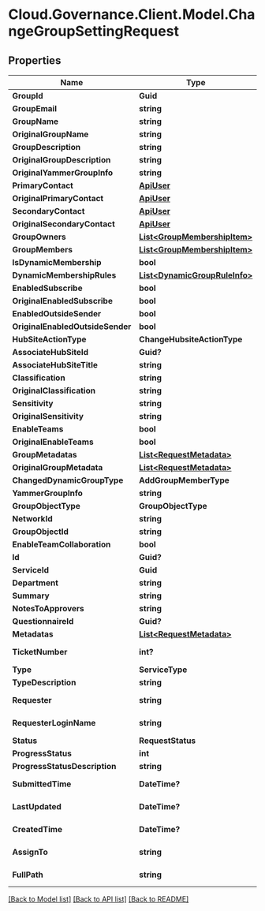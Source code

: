 # Cloud.Governance.Client.Model.ChangeGroupSettingRequest
## Properties

Name | Type | Description | Notes
------------ | ------------- | ------------- | -------------
**GroupId** | **Guid** |  | [optional] 
**GroupEmail** | **string** |  | [optional] 
**GroupName** | **string** |  | [optional] 
**OriginalGroupName** | **string** |  | [optional] 
**GroupDescription** | **string** |  | [optional] 
**OriginalGroupDescription** | **string** |  | [optional] 
**OriginalYammerGroupInfo** | **string** |  | [optional] 
**PrimaryContact** | [**ApiUser**](ApiUser.md) |  | [optional] 
**OriginalPrimaryContact** | [**ApiUser**](ApiUser.md) |  | [optional] 
**SecondaryContact** | [**ApiUser**](ApiUser.md) |  | [optional] 
**OriginalSecondaryContact** | [**ApiUser**](ApiUser.md) |  | [optional] 
**GroupOwners** | [**List&lt;GroupMembershipItem&gt;**](GroupMembershipItem.md) |  | [optional] 
**GroupMembers** | [**List&lt;GroupMembershipItem&gt;**](GroupMembershipItem.md) |  | [optional] 
**IsDynamicMembership** | **bool** |  | [optional] 
**DynamicMembershipRules** | [**List&lt;DynamicGroupRuleInfo&gt;**](DynamicGroupRuleInfo.md) |  | [optional] 
**EnabledSubscribe** | **bool** |  | [optional] 
**OriginalEnabledSubscribe** | **bool** |  | [optional] 
**EnabledOutsideSender** | **bool** |  | [optional] 
**OriginalEnabledOutsideSender** | **bool** |  | [optional] 
**HubSiteActionType** | **ChangeHubsiteActionType** |  | [optional] 
**AssociateHubSiteId** | **Guid?** |  | [optional] 
**AssociateHubSiteTitle** | **string** |  | [optional] 
**Classification** | **string** |  | [optional] 
**OriginalClassification** | **string** |  | [optional] 
**Sensitivity** | **string** |  | [optional] 
**OriginalSensitivity** | **string** |  | [optional] 
**EnableTeams** | **bool** |  | [optional] 
**OriginalEnableTeams** | **bool** |  | [optional] 
**GroupMetadatas** | [**List&lt;RequestMetadata&gt;**](RequestMetadata.md) |  | [optional] 
**OriginalGroupMetadata** | [**List&lt;RequestMetadata&gt;**](RequestMetadata.md) |  | [optional] 
**ChangedDynamicGroupType** | **AddGroupMemberType** |  | [optional] 
**YammerGroupInfo** | **string** |  | [optional] 
**GroupObjectType** | **GroupObjectType** |  | [optional] 
**NetworkId** | **string** |  | [optional] 
**GroupObjectId** | **string** |  | [optional] 
**EnableTeamCollaboration** | **bool** |  | [optional] 
**Id** | **Guid?** |  | [optional] 
**ServiceId** | **Guid** |  | [optional] 
**Department** | **string** |  | [optional] 
**Summary** | **string** |  | [optional] 
**NotesToApprovers** | **string** |  | [optional] 
**QuestionnaireId** | **Guid?** |  | [optional] 
**Metadatas** | [**List&lt;RequestMetadata&gt;**](RequestMetadata.md) |  | [optional] 
**TicketNumber** | **int?** |  | [optional] [readonly] 
**Type** | **ServiceType** |  | [optional] 
**TypeDescription** | **string** |  | [optional] 
**Requester** | **string** |  | [optional] [readonly] 
**RequesterLoginName** | **string** |  | [optional] [readonly] 
**Status** | **RequestStatus** |  | [optional] 
**ProgressStatus** | **int** |  | [optional] 
**ProgressStatusDescription** | **string** |  | [optional] 
**SubmittedTime** | **DateTime?** |  | [optional] [readonly] 
**LastUpdated** | **DateTime?** |  | [optional] [readonly] 
**CreatedTime** | **DateTime?** |  | [optional] [readonly] 
**AssignTo** | **string** |  | [optional] [readonly] 
**FullPath** | **string** |  | [optional] [readonly] 

[[Back to Model list]](../README.md#documentation-for-models) [[Back to API list]](../README.md#documentation-for-api-endpoints) [[Back to README]](../README.md)

